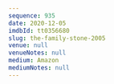 ```yaml
---
sequence: 935
date: 2020-12-05
imdbId: tt0356680
slug: the-family-stone-2005
venue: null
venueNotes: null
medium: Amazon
mediumNotes: null
---
```

